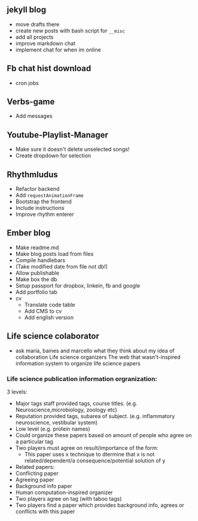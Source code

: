 ## jekyll blog
- move drafts there
- create new posts with bash script for `__misc`
- add all projects
- improve markdown chat
- implement chat for when im online

## Fb chat hist download
- cron jobs

## Verbs-game
- Add messages

## Youtube-Playlist-Manager
- Make sure it doesn't delete unselected songs!
- Create dropdown for selection

## Rhythmludus
- Refactor backend
- Add `requestAnimationFrame`
- Bootstrap the frontend
- Include instructions
- Improve rhythm enterer

## Ember blog
- Make readme.md
- Make blog posts load from files
- Compile handlebars
- (Take modified date from file not db!)
- Allow publishable
- Make box the db
- Setup passport for dropbox, linkein, fb and google
- Add portfolio tab
- cv
    - Translate code table
    - Add CMS to cv
    - Add english version


## Life science colaborator
- ask maria, baines and marcello what they think about my idea of collaboration
Life science organizers
The web that wasn't-inspired information system to organize life science papers

### Life science publication information orgranization:
3 levels:
- Major tags staff provided tags, course titles. (e.g. Neuroscience,microbiology, zoology etc) 
- Reputation provided tags, subarea of subject. (e.g. inflammatory neuroscience, vestibular system)
- Low level (e.g. protein names)
- Could organize these papers based on amount of people who agree on a particular tag 
- Two players must agree on result/importance of the form: 
    - This paper uses x technique to dtermine that x is not related/dependent/a consequence/potential solution of y
- Related papers:
- Conflicting paper
- Agreeing paper
- Background info paper
- Human computation-inspired organizer
- Two players agree on tag (with taboo tags)
- Two players find a paper which provides background info, agrees or conflicts with this paper


